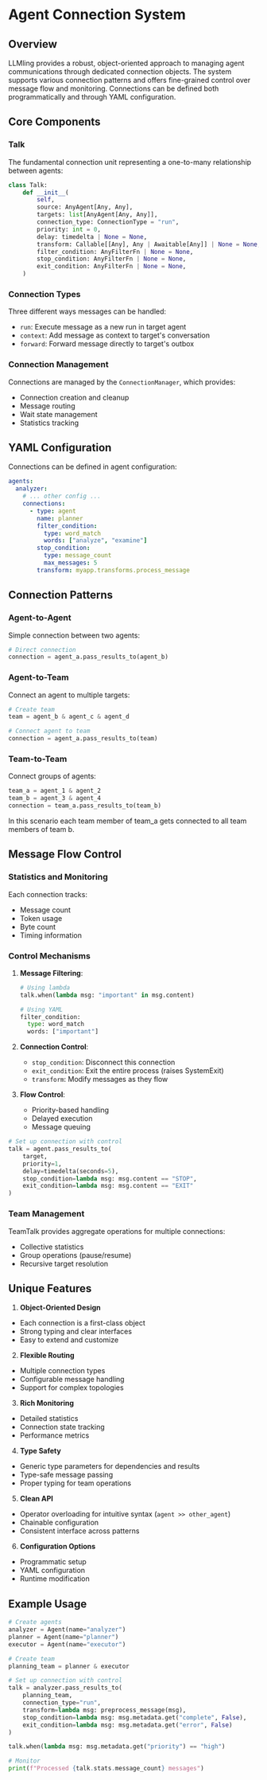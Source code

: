 # Agent Connection System

## Overview
LLMling provides a robust, object-oriented approach to managing agent communications through dedicated connection objects. The system supports various connection patterns and offers fine-grained control over message flow and monitoring. Connections can be defined both programmatically and through YAML configuration.

## Core Components

### Talk
The fundamental connection unit representing a one-to-many relationship between agents:
```python
class Talk:
    def __init__(
        self,
        source: AnyAgent[Any, Any],
        targets: list[AnyAgent[Any, Any]],
        connection_type: ConnectionType = "run",
        priority: int = 0,
        delay: timedelta | None = None,
        transform: Callable[[Any], Any | Awaitable[Any]] | None = None,
        filter_condition: AnyFilterFn | None = None,
        stop_condition: AnyFilterFn | None = None,
        exit_condition: AnyFilterFn | None = None,
    )
```

### Connection Types
Three different ways messages can be handled:

- `run`: Execute message as a new run in target agent
- `context`: Add message as context to target's conversation
- `forward`: Forward message directly to target's outbox

### Connection Management

Connections are managed by the `ConnectionManager`, which provides:

- Connection creation and cleanup
- Message routing
- Wait state management
- Statistics tracking

## YAML Configuration

Connections can be defined in agent configuration:

```yaml
agents:
  analyzer:
    # ... other config ...
    connections:
      - type: agent
        name: planner
        filter_condition:
          type: word_match
          words: ["analyze", "examine"]
        stop_condition:
          type: message_count
          max_messages: 5
        transform: myapp.transforms.process_message
```

## Connection Patterns

### Agent-to-Agent
Simple connection between two agents:
```python
# Direct connection
connection = agent_a.pass_results_to(agent_b)
```

### Agent-to-Team
Connect an agent to multiple targets:
```python
# Create team
team = agent_b & agent_c & agent_d

# Connect agent to team
connection = agent_a.pass_results_to(team)
```

### Team-to-Team
Connect groups of agents:
```python
team_a = agent_1 & agent_2
team_b = agent_3 & agent_4
connection = team_a.pass_results_to(team_b)
```

In this scenario each team member of team_a gets connected to all team members of team b.

## Message Flow Control

### Statistics and Monitoring

Each connection tracks:

- Message count
- Token usage
- Byte count
- Timing information

### Control Mechanisms

1. **Message Filtering**:
   ```python
   # Using lambda
   talk.when(lambda msg: "important" in msg.content)

   # Using YAML
   filter_condition:
     type: word_match
     words: ["important"]
   ```

2. **Connection Control**:
   - `stop_condition`: Disconnect this connection
   - `exit_condition`: Exit the entire process (raises SystemExit)
   - `transform`: Modify messages as they flow

3. **Flow Control**:
   - Priority-based handling
   - Delayed execution
   - Message queuing

```python
# Set up connection with control
talk = agent.pass_results_to(
    target,
    priority=1,
    delay=timedelta(seconds=5),
    stop_condition=lambda msg: msg.content == "STOP",
    exit_condition=lambda msg: msg.content == "EXIT"
)
```

### Team Management

TeamTalk provides aggregate operations for multiple connections:

- Collective statistics
- Group operations (pause/resume)
- Recursive target resolution

## Unique Features

1. **Object-Oriented Design**

- Each connection is a first-class object
- Strong typing and clear interfaces
- Easy to extend and customize

2. **Flexible Routing**

- Multiple connection types
- Configurable message handling
- Support for complex topologies

3. **Rich Monitoring**

- Detailed statistics
- Connection state tracking
- Performance metrics

4. **Type Safety**

- Generic type parameters for dependencies and results
- Type-safe message passing
- Proper typing for team operations

5. **Clean API**

- Operator overloading for intuitive syntax (`agent >> other_agent`)
- Chainable configuration
- Consistent interface across patterns

6. **Configuration Options**

- Programmatic setup
- YAML configuration
- Runtime modification

## Example Usage

```python
# Create agents
analyzer = Agent(name="analyzer")
planner = Agent(name="planner")
executor = Agent(name="executor")

# Create team
planning_team = planner & executor

# Set up connection with control
talk = analyzer.pass_results_to(
    planning_team,
    connection_type="run",
    transform=lambda msg: preprocess_message(msg),
    stop_condition=lambda msg: msg.metadata.get("complete", False),
    exit_condition=lambda msg: msg.metadata.get("error", False)
)

talk.when(lambda msg: msg.metadata.get("priority") == "high")

# Monitor
print(f"Processed {talk.stats.message_count} messages")
```
